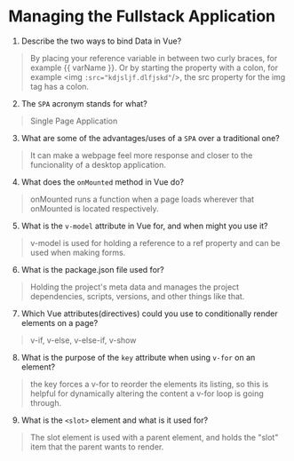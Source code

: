 # Managing the Fullstack Application

1. Describe the two ways to bind Data in Vue?

  > By placing your reference variable in between two curly braces, for example {{ varName }}.
  > Or by starting the property with a colon, for example <img `:src="kdjsljf.dlfjskd"`/>, the src property for the img tag has a colon. 

2. The `SPA` acronym stands for what?

  > Single Page Application

3. What are some of the advantages/uses of a `SPA` over a traditional one?

  > It can make a webpage feel more response and closer to the funcionality of a desktop application.

4. What does the `onMounted` method in Vue do?

  > onMounted runs a function when a page loads wherever that onMounted is located respectively.

5. What is the `v-model` attribute in Vue for, and when might you use it?

  > v-model is used for holding a reference to a ref property and can be used when making forms.

6. What is the package.json file used for?

  > Holding the project's meta data and manages the project dependencies, scripts, versions, and other things like that. 

7. Which Vue attributes(directives) could you use to conditionally render elements on a page?

  > v-if, v-else, v-else-if, v-show

8. What is the purpose of the `key` attribute when using `v-for` on an element?

  > the key forces a v-for to reorder the elements its listing, so this is helpful for dynamically altering the content a v-for loop is going through.

9. What is the `<slot>` element and what is it used for?

  > The slot element is used with a parent element, and holds the "slot" item that the parent wants to render.
